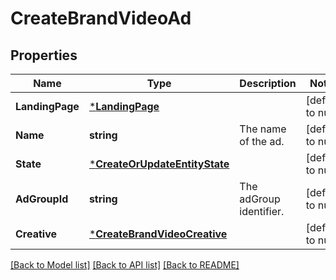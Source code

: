 # CreateBrandVideoAd

## Properties
Name | Type | Description | Notes
------------ | ------------- | ------------- | -------------
**LandingPage** | [***LandingPage**](LandingPage.md) |  | [default to null]
**Name** | **string** | The name of the ad. | [default to null]
**State** | [***CreateOrUpdateEntityState**](CreateOrUpdateEntityState.md) |  | [default to null]
**AdGroupId** | **string** | The adGroup identifier. | [default to null]
**Creative** | [***CreateBrandVideoCreative**](CreateBrandVideoCreative.md) |  | [default to null]

[[Back to Model list]](../README.md#documentation-for-models) [[Back to API list]](../README.md#documentation-for-api-endpoints) [[Back to README]](../README.md)

